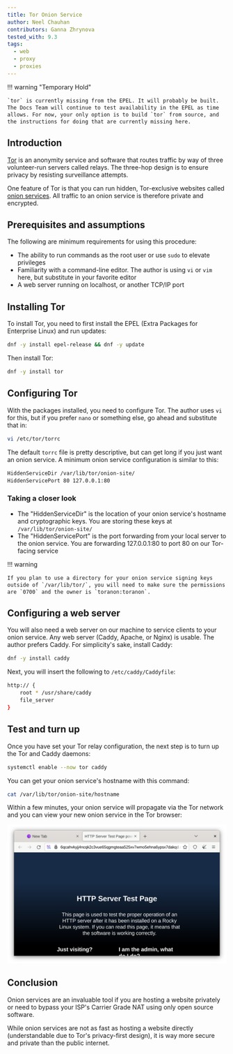 ```yaml
---
title: Tor Onion Service
author: Neel Chauhan
contributors: Ganna Zhrynova
tested_with: 9.3
tags:
  - web
  - proxy
  - proxies
---
```


!!! warning "Temporary Hold"

    `tor` is currently missing from the EPEL. It will probably be built. The Docs Team will continue to test availability in the EPEL as time allows. For now, your only option is to build `tor` from source, and the instructions for doing that are currently missing here.

## Introduction

[Tor](https://www.torproject.org/) is an anonymity service and software that routes traffic by way of three volunteer-run servers called relays. The three-hop design is to ensure privacy by resisting surveillance attempts.

One feature of Tor is that you can run hidden, Tor-exclusive websites called [onion services](https://community.torproject.org/onion-services/). All traffic to an onion service is therefore private and encrypted.

## Prerequisites and assumptions

The following are minimum requirements for using this procedure:

* The ability to run commands as the root user or use `sudo` to elevate privileges
* Familiarity with a command-line editor. The author is using `vi` or `vim` here, but substitute in your favorite editor
* A web server running on localhost, or another TCP/IP port

## Installing Tor

To install Tor, you need to first install the EPEL (Extra Packages for Enterprise Linux) and run updates:

```bash
dnf -y install epel-release && dnf -y update
```

Then install Tor:

```bash
dnf -y install tor
```

## Configuring Tor

With the packages installed, you need to configure Tor. The author uses `vi` for this, but if you prefer `nano` or something else, go ahead and substitute that in:

```bash
vi /etc/tor/torrc
```

The default `torrc` file is pretty descriptive, but can get long if you just want an onion service. A minimum onion service configuration is similar to this:

```bash
HiddenServiceDir /var/lib/tor/onion-site/
HiddenServicePort 80 127.0.0.1:80
```

### Taking a closer look

* The "HiddenServiceDir" is the location of your onion service's hostname and cryptographic keys. You are storing these keys at `/var/lib/tor/onion-site/`
* The "HiddenServicePort" is the port forwarding from your local server to the onion service. You are forwarding 127.0.0.1:80 to port 80 on our Tor-facing service

!!! warning

    If you plan to use a directory for your onion service signing keys outside of `/var/lib/tor/`, you will need to make sure the permissions are `0700` and the owner is `toranon:toranon`.

## Configuring a web server

You will also need a web server on our machine to service clients to your onion service. Any web server (Caddy, Apache, or Nginx) is usable. The author prefers Caddy. For simplicity's sake, install Caddy:

```bash
dnf -y install caddy
```

Next, you will insert the following to `/etc/caddy/Caddyfile`:

```bash
http:// {
    root * /usr/share/caddy
    file_server
}
```

## Test and turn up

Once you have set your Tor relay configuration, the next step is to turn up the Tor and Caddy daemons:

```bash
systemctl enable --now tor caddy
```

You can get your onion service's hostname with this command:

```bash
cat /var/lib/tor/onion-site/hostname
```

Within a few minutes, your onion service will propagate via the Tor network and you can view your new onion service in the Tor browser:

![Tor Browser showing our Onion Service](../images/onion_service.png)

## Conclusion

Onion services are an invaluable tool if you are hosting a website privately or need to bypass your ISP's Carrier Grade NAT using only open source software.

While onion services are not as fast as hosting a website directly (understandable due to Tor's privacy-first design), it is way more secure and private than the public internet.
